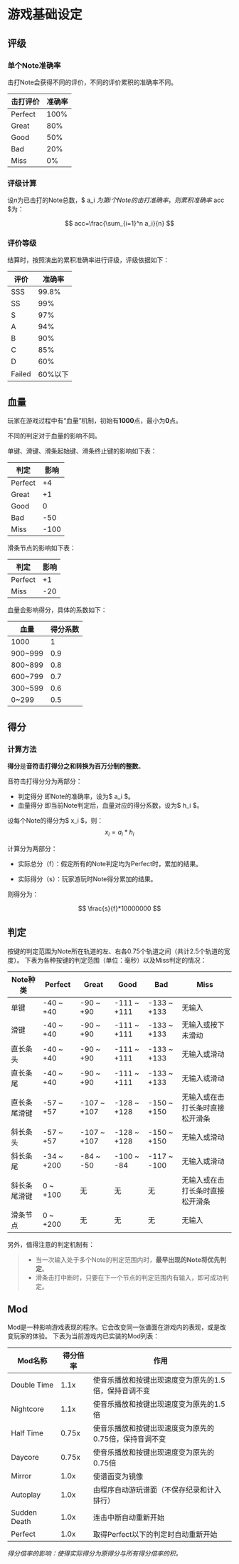 # 游戏基础设定

## 评级

### 单个Note准确率

击打Note会获得不同的评价，不同的评价累积的准确率不同。

| 击打评价 | 准确率 |
| -------- | ------ |
| Perfect  | 100%   |
| Great    | 80%    |
| Good     | 50%    |
| Bad      | 20%    |
| Miss     | 0%     |

### 评级计算

设*n*为已击打的Note总数，$ a_i $为第i个Note的击打准确率，则累积准确率$ acc $为：

$$
acc=\frac{\sum_{i=1}^n a_i}{n}
$$

### 评价等级

结算时，按照演出的累积准确率进行评级，评级依据如下：

|评价|准确率|
|----|----|
|SSS |99.8%|
|SS|99%|
|S|97%|
|A|94%|
|B|90%|
|C|85%|
|D|60%|
|Failed|60%以下|

## 血量

玩家在游戏过程中有“血量”机制，初始有**1000**点，最小为**0**点。

不同的判定对于血量的影响不同。

单键、滑键、滑条起始键、滑条终止键的影响如下表：

| 判定    | 影响 |
| ------- | ---- |
| Perfect | +4   |
| Great   | +1   |
| Good    | 0    |
| Bad     | -50  |
| Miss    | -100 |

滑条节点的影响如下表：

| 判定    | 影响 |
| ------- | ---- |
| Perfect | +1   |
| Miss    | -20  |

血量会影响得分，具体的系数如下：

| 血量    | 得分系数 |
| ------- | -------- |
| 1000    | 1        |
| 900~999 | 0.9      |
| 800~899 | 0.8      |
| 600~799 | 0.7      |
| 300~599 | 0.6      |
| 0~299   | 0.5      |

## 得分

### 计算方法

**得分**是**音符击打得分之和转换为百万分制的整数**。

音符击打得分分为两部分：

* 判定得分
  即Note的准确率，设为$ a_i $。
* 血量得分
  即当前Note判定后，血量对应的得分系数，设为$ h_i $。

设每个Note的得分为$ x_i $，则： $$ x_i=a_i*h_i $$

计算分为两部分：

* 实际总分（f）：假定所有的Note判定均为Perfect时，累加的结果。

* 实际得分（s）：玩家游玩时Note得分累加的结果。

则得分为：

$$ \frac{s}{f}*10000000 $$

## 判定

按键的判定范围为Note所在轨道的左、右各0.75个轨道之间（共计2.5个轨道的宽度）。
下表为各种按键的判定范围（单位：毫秒）以及Miss判定的情况：

| Note种类                  | Perfect | Great      | Good        | Bad         | Miss                                 |
| ------------------------- | ------- | --------- | ------------ | ------------ | ------------------------------------ |
| 单键                      | -40 ~ +40 | -90 ~ +90 | -111 ~ +111 | -133 ~ +133 | 无输入 |
| 滑键                      | -40 ~ +40 | -90 ~ +90 | -111 ~ +111 | -133 ~ +133 | 无输入或按下未滑动 |
| 直长条头                  | -40 ~ +40 | -90 ~ +90 | -111 ~ +111 | -133 ~ +133 | 无输入或滑动 |
| 直长条尾                  | -40 ~ +40 | -90 ~ +90 | -111 ~ +111 | -133 ~ +133 | 无输入或滑动 |
| 直长条尾滑键              | -57 ~ +57 | -107 ~ +107 | -128 ~ +128 | -150 ~ +150 | 无输入或在击打长条时直接松开滑条 |
| 斜长条头                  | -57 ~ +57 | -107 ~ +107 | -128 ~ +128 | -150 ~ +150 | 无输入或滑动 |
| 斜长条尾                  | -34 ~ +200 | -84 ~ -50 | -100 ~ -84 | -117 ~ -100 | 无输入或滑动 |
| 斜长条尾滑键              | 0 ~ +100  | 无      | 无      | 无      | 无输入或在击打长条时直接松开滑条 |
| 滑条节点                  | 0 ~ +200 | 无      | 无      | 无      | 无输入 |

另外，值得注意的判定机制有：

> * 当一次输入处于多个Note的判定范围内时，**最早出现的Note将优先判定**。
> * 滑条击打中断时，只要在下一个节点的判定范围内有输入，即可成功判定。

## Mod

Mod是一种影响游戏表现的程序。它会改变同一张谱面在游戏内的表现，或是改变玩家的体验。
下表为当前游戏内已实装的Mod列表：

| Mod名称      | 得分倍率      | 作用                                               |
| ------------ | ------------ | ------------------------------------------------- |
| Double Time  | 1.1x         | 使音乐播放和按键出现速度变为原先的1.5倍，保持音调不变 |
| Nightcore    | 1.1x         | 使音乐播放和按键出现速度变为原先的1.5倍              |
| Half Time    | 0.75x        | 使音乐播放和按键出现速度变为原先的0.75倍，保持音调不变 |
| Daycore      | 0.75x        | 使音乐播放和按键出现速度变为原先的0.75倍              |
| Mirror | 1.0x | 使谱面变为镜像 |
| Autoplay     | 1.0x         | 由程序自动游玩谱面（不保存纪录和计入排行）            |
| Sudden Death | 1.0x         | 连击中断自动重新开始                                |
| Perfect      | 1.0x         | 取得Perfect以下的判定时自动重新开始                  |

*得分倍率的影响：使得实际得分为原得分与所有得分倍率的积。*